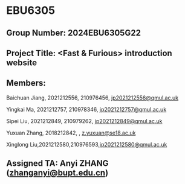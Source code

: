 # EBU6305

## Group Number: 2024EBU6305G22

## Project Title: <Fast & Furious> introduction website

## Members:

Baichuan Jiang, 2021212556, 210976456, jp2021212556@qmul.ac.uk

Yingkai Ma, 2021212757, 210978346, jp2021212757@qmul.ac.uk

Sipei Liu, 2021212849, 210979262, jp2021212849@qmul.ac.uk

Yuxuan Zhang, 2018212842,      , z.yuxuan@se18.ac.uk

Xinglong Liu,2021212580,210976593,jp2021212580@qmul.ac.uk

## Assigned TA: Anyi ZHANG (zhanganyi@bupt.edu.cn)
